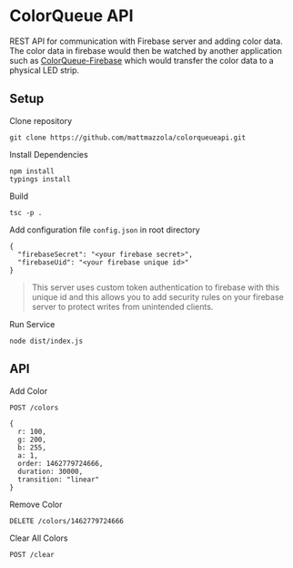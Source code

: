 # ColorQueue API

REST API for communication with Firebase server and adding color data. The color data in firebase would then be watched by another application such as [ColorQueue-Firebase](https://github.com/mattmazzola/colorqueue-firebase) which would transfer the color data to a physical LED strip.

## Setup

Clone repository
```
git clone https://github.com/mattmazzola/colorqueueapi.git
```

Install Dependencies
```
npm install
typings install
```

Build
```
tsc -p .
```

Add configuration file `config.json` in root directory
```
{
  "firebaseSecret": "<your firebase secret>",
  "firebaseUid": "<your firebase unique id>"
}
```
> This server uses custom token authentication to firebase with this unique id and this allows you to add security rules on your firebase server to protect writes from unintended clients. 

Run Service
```
node dist/index.js
```

## API

Add Color
```
POST /colors

{
  r: 100,
  g: 200,
  b: 255,
  a: 1,
  order: 1462779724666,
  duration: 30000,
  transition: "linear"
}
```

Remove Color
```
DELETE /colors/1462779724666
```

Clear All Colors
```
POST /clear
```
